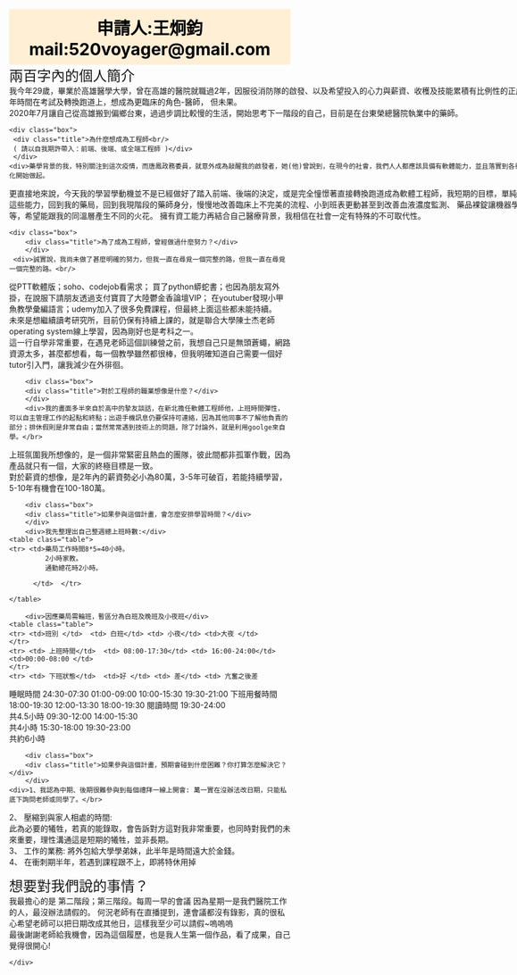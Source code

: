 <html>
<head>
<meta charset="utf-8"></meta>    
<title>扶持計畫 </title> 
<style type="text/css">
td{border:1px solid}
.head   {background-color:#FFEFD5 ;
        color:black;font-weight:bold;font-size:30px;
        text-align:center;padding:10px  }
.content{ width:1000px;margin-left:auto;margin-right:auto;
          border:1px}
		  
.box{width:auto;padding:1px;margin:10px;background-color:GhostWhite;
    ;
text-align:center;line-height:40px}
.title{font-weight;bold;font-size:25px}

.table{width:800px;border:4px solid ;color:#777777;font-size:20px}
</style>
</head>

<body style="margin:0px" >
  <div class="head">申請人:王炯鈞  mail:520voyager@gmail.com</div>
  
  
  <div class="content">  

  <div class="box">
  <div class="title">兩百字內的個人簡介</div>
  </div>
  <div> 我今年29歲，畢業於高雄醫學大學，曾在高雄的醫院就職過2年，因服役消防隊的啟發、以及希望投入的心力與薪資、收穫及技能累積有比例性的正成長，花了數年時間在考試及轉換跑道上，想成為更臨床的角色-醫師，
但未果。</br>2020年7月讓自己從高雄搬到偏鄉台東，過過步調比較慢的生活，開始思考下一階段的自己，目前是在台東榮總醫院執業中的藥師。
</div>
  
  
  
    <div class="box">
	 <div class="title">為什麼想成為工程師<br/> 
	 ( 請以自我期許帶入：前端、後端、或全端工程師 )</div>
	 </div>
	<div>藥學背景的我，特別關注到這次疫情，而唐鳳政務委員，就意外成為敲醒我的啟發者，她(他)曾說到，在現今的社會，我們人人都應該具備有軟體能力，並且落實到各行各業的程序優化開始做起。
更直接地來說，今天我的學習學動機並不是已經做好了踏入前端、後端的決定，或是完全憧憬著直接轉換跑道成為軟體工程師，我短期的目標，單純是希望能帶著這些能力，回到我的藥局，回到我現階段的藥師身分，慢慢地改善臨床上不完美的流程、小到班表更動甚至到改善血液濃度監測、
藥品裸錠讓機器學習自動辨識等等，希望能跟我的同溫層產生不同的火花。
 擁有資工能力再結合自己醫療背景，我相信在社會一定有特殊的不可取代性。
</div>
	
	
	<div class="box">
	    <div class="title">為了成為工程師，曾經做過什麼努力？</div>
	    </div>
	 <div>誠實說，我尚未做了甚麼明確的努力，但我一直在尋覓一個完整的路，但我一直在尋覓一個完整的路。<br/>
從PTT軟體版；soho、codejob看需求；
買了python蟒蛇書；也因為朋友寫外掛，在說服下請朋友透過支付寶買了大陸鬱金香論壇VIP；
在youtuber發現小甲魚教學彙編語言；udemy加入了很多免費課程，但最終上面這些都未能持續。<br/>
未來是想繼續讀考研究所，目前仍保有持續上課的，就是聯合大學陳士杰老師operating system線上學習，因為剛好也是考科之一。</br>
這一行自學非常重要，在遇見老師這個訓練營之前，我想自己只是無頭蒼蠅，網路資源太多，甚麼都想看，每一個教學雖然都很棒，但我明確知道自己需要一個好tutor引入門，讓我減少在外徘徊。
 </div>
	 
	
	
		<div class="box">
	    <div class="title">對於工程師的職業想像是什麼？</div>
	    </div>
	    <div>我的畫面多半來自於高中的摯友談話，在新北擔任軟體工程師他，上班時間彈性，可以自主管理工作的起點和終點；出遊手機訊息仍要保持可連絡，因為其他同事不了解他負責的部分；排休假則是非常自由；當然常常遇到技術上的問題，除了討論外，就是利用goolge來自學。</br>
上班氛圍我所想像的，是一個非常緊密且熱血的團隊，彼此間都非孤軍作戰，因為產品就只有一個，大家的終極目標是一致。</br>
對於薪資的想像，是2年內的薪資勢必小為80萬，3-5年可破百，若能持續學習，5-10年有機會在100-180萬。
</div>
	
		<div class="box">
	    <div class="title">如果參與這個計畫，會怎麼安排學習時間？</div>
	    </div>
		<div>我先整理出自己整週總上班時數:</div>
	<table class="table">  
	<tr> <td>藥局工作時間8*5=40小時。
             2小時家教。      
			 通勤總花時2小時。

		  </td>  </tr>
	
	</table>
	
		<div>因應藥局需輪班，暫區分為白班及晚班及小夜班</div>
	<table class="table">  
	<tr> <td>班別 </td>  <td> 白班</td> <td> 小夜</td> <td>大夜 </td> 
	</tr>
	<tr> <td> 上班時間</td>  <td> 08:00-17:30</td> <td> 16:00-24:00</td> <td>00:00-08:00 </td> 
	</tr>
	<tr> <td> 下班狀態</td>  <td>好 </td> <td> 差</td> <td> 亢奮之後差
</td> 
	</tr>
	<tr> <td>睡眠時間 </td>  <td> 24:30-07:30</td>  <td> 01:00-09:00</td>  <td> 10:00-15:30
19:30-21:00
</td>  
	</tr>
	<tr> <td>下班用餐時間 </td>  <td>18:00-19:30 </td>  <td>12:00-13:30 </td>  <td>18:00-19:30 </td>  
	</tr>
	<tr> <td> 閱讀時間</td>  <td>19:30-24:00</br> 共4.5小時 </td>  <td>09:30-12:00
14:00-15:30</br>
共4小時
 </td>  <td> 15:30-18:00
19:30-23:00</br>
共約6小時
</td>  
	</tr>
	</table>
	
	
	
	
	
	
		<div class="box">
	    <div class="title">如果參與這個計畫，預期會碰到什麼困難？你打算怎麼解決它？</div>
	    </div>
	<div>1、我認為中期、後期很難參與到每個禮拜一線上開會: 萬一實在沒辦法改日期，只能私底下詢問老師或同學了。</br>
2、	壓縮到與家人相處的時間: </br> 
此為必要的犧牲，若真的能錄取，會告訴對方這對我非常重要，也同時對我們的未來重要，理性溝通這是短期的犧牲，並非長期。</br>
3、	工作的業務: 將外包給大學學弟妹，此半年是時間遠大於金錢。</br>
4、	在衝刺期半年，若遇到課程跟不上，即將特休用掉</div>
	     <div class="box">
	    <div class="title">想要對我們說的事情？</div>
	    </div>
	<div>我最擔心的是 第二階段；第三階段。每周一早的會議
因為星期一是我們醫院工作的人，最沒辦法請假的。
何況老師有在直播提到，連會議都沒有錄影，真的很私心希望老師可以把日期改成其他日，這樣我至少可以請假~嗚嗚嗚</br>
最後謝謝老師給我機會，因為這個履歷，也是我人生第一個作品，看了成果，自己覺得很開心!
</div>
	
	
	
	
	</div>
	  
	  
  </body>
</html>
